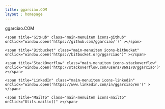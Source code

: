 ```yaml
---
title: ggarciao.COM
layout : homepage
---
```


<div class="main-icon icons-cloud"></div>
<div class="title-big">ggarciao.COM</div>
<div class="main-menu">
    <span title="Blog" class="main-menuitem icons-jekyll" style="margin-left: 3vw" onClick="location.href='./blog/'"></span>

    <span title="GitHub" class="main-menuitem icons-github" onClick="window.open('https://github.com/ggarciao/')" ></span>
  
    <span title="Bitbucket" class="main-menuitem icons-bitbucket" onClick="window.open('https://bitbucket.org/ggarciao')" ></span>
  
    <span title="StackOverflow" class="main-menuitem icons-stackoverflow" onClick="window.open('http://stackoverflow.com/users/869170/ggarciao')" ></span>
  
    <span title="LinkedIn" class="main-menuitem icons-linkedin" onClick="window.open('https://www.linkedin.com/in/ggarciao/en')" ></span>   
  
    <span title="MailTo" class="main-menuitem icons-mailto" onClick="Utils.mailto()" ></span>
</div>
